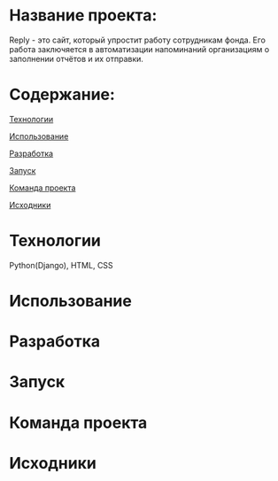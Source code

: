 # Название проекта:
Reply - это сайт, который упростит работу сотрудникам фонда. Его работа заключяется в автоматизации напоминаний организациям о заполнении отчётов и их отправки.
# Содержание:

[Технологии](https://github.com/PriZq/PriZq.github.io/blob/main/README.md#%D1%82%D0%B5%D1%85%D0%BD%D0%BE%D0%BB%D0%BE%D0%B3%D0%B8%D0%B8)

[Использование](https://github.com/PriZq/PriZq.github.io/blob/main/README.md#%D0%B8%D1%81%D0%BF%D0%BE%D0%BB%D1%8C%D0%B7%D0%BE%D0%B2%D0%B0%D0%BD%D0%B8%D0%B5)

[Разработка](https://github.com/PriZq/PriZq.github.io/blob/main/README.md#%D1%80%D0%B0%D0%B7%D1%80%D0%B0%D0%B1%D0%BE%D1%82%D0%BA%D0%B0)

[Запуск](https://github.com/PriZq/PriZq.github.io/blob/main/README.md#%D0%B7%D0%B0%D0%BF%D1%83%D1%81%D0%BA)

[Команда проекта](https://github.com/PriZq/PriZq.github.io/blob/main/README.md#%D0%BA%D0%BE%D0%BC%D0%B0%D0%BD%D0%B4%D0%B0-%D0%BF%D1%80%D0%BE%D0%B5%D0%BA%D1%82%D0%B0)

[Исходники](https://github.com/PriZq/PriZq.github.io/blob/main/README.md#%D0%B8%D1%81%D1%85%D0%BE%D0%B4%D0%BD%D0%B8%D0%BA%D0%B8)

# Технологии
Python(Django), HTML, CSS
# Использование
# Разработка
# Запуск
# Команда проекта
# Исходники
